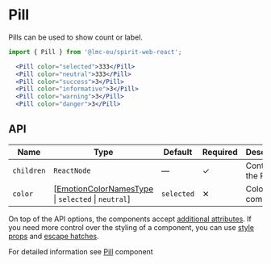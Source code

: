 # Pill

Pills can be used to show count or label.

```jsx
import { Pill } from '@lmc-eu/spirit-web-react';
```

```jsx
  <Pill color="selected">333</Pill>
  <Pill color="neutral">333</Pill>
  <Pill color="success">3</Pill>
  <Pill color="informative">3</Pill>
  <Pill color="warning">3</Pill>
  <Pill color="danger">3</Pill>
```

## API

| Name       | Type                                                                          | Default    | Required | Description            |
| ---------- | ----------------------------------------------------------------------------- | ---------- | -------- | ---------------------- |
| `children` | `ReactNode`                                                                   | —          | ✓        | Content of the Pill    |
| `color`    | \[[EmotionColorNamesType][readme-generated-types] \| `selected` \| `neutral`] | `selected` | ✕        | Color of the component |

On top of the API options, the components accept [additional attributes][readme-additional-attributes].
If you need more control over the styling of a component, you can use [style props][readme-style-props]
and [escape hatches][readme-escape-hatches].

For detailed information see [Pill][pill] component

[pill]: https://github.com/lmc-eu/spirit-design-system/blob/main/packages/web/src/scss/components/Pill/README.md
[readme-additional-attributes]: https://github.com/lmc-eu/spirit-design-system/blob/main/packages/web-react/README.md#additional-attributes
[readme-escape-hatches]: https://github.com/lmc-eu/spirit-design-system/blob/main/packages/web-react/README.md#escape-hatches
[readme-generated-types]: https://github.com/lmc-eu/spirit-design-system/blob/main/packages/web-react/README.md#types-generated-from-design-tokens
[readme-style-props]: https://github.com/lmc-eu/spirit-design-system/blob/main/packages/web-react/README.md#style-props
